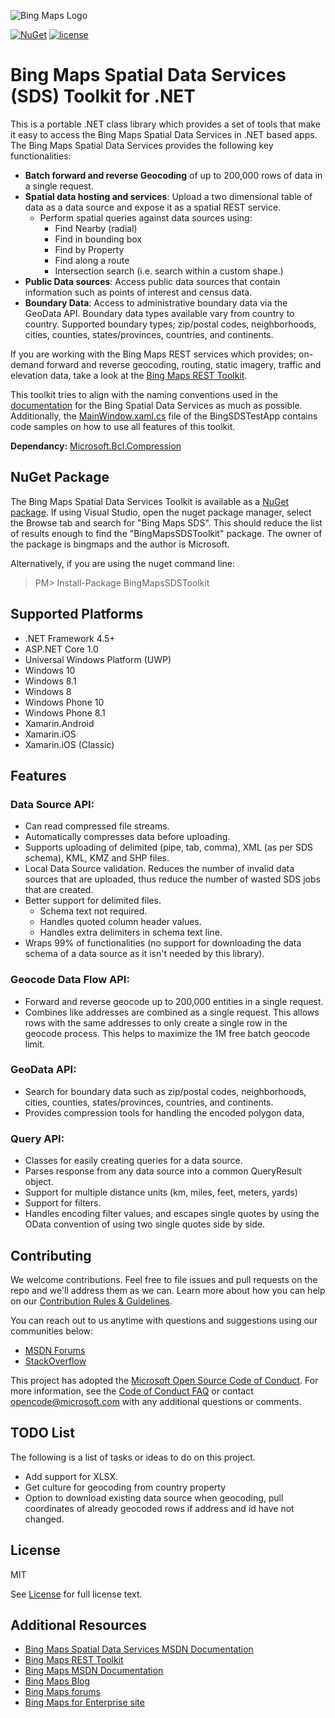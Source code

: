![Bing Maps Logo](https://github.com/Microsoft/Bing-Maps-V8-TypeScript-Definitions/blob/master/images/BingMapsLogoTeal.png)

[![NuGet](https://img.shields.io/badge/NuGet-1.0.0-blue.svg)](https://www.nuget.org/packages/BingMapsSDSToolkit)
[![license](https://img.shields.io/badge/license-MIT-yellow.svg)](LICENSE)

# Bing Maps Spatial Data Services (SDS) Toolkit for .NET

This is a portable .NET class library which provides a set of tools that make it easy to access the Bing Maps Spatial Data Services in .NET based apps. The Bing Maps Spatial Data Services provides the following key functionalities:

* **Batch forward and reverse Geocoding** of up to 200,000 rows of data in a single request.
* **Spatial data hosting and services**: Upload a two dimensional table of data as a data source and expose it as a spatial REST service. 
	* Perform spatial queries against data sources using:
		* Find Nearby (radial)
		* Find in bounding box
		* Find by Property
		* Find along a route
		* Intersection search (i.e. search within a custom shape.)
* **Public Data sources**: Access public data sources that contain information such as points of interest and census data.
* **Boundary Data**: Access to administrative boundary data via the GeoData API. Boundary data types available vary from country to country. Supported boundary types; zip/postal codes, neighborhoods, cities, counties, states/provinces, countries, and continents.

If you are working with the Bing Maps REST services which provides; on-demand forward and reverse geocoding, routing, static imagery, traffic and elevation data, take a look at the [Bing Maps REST Toolkit](https://github.com/Microsoft/BingMapsRESTToolkit).

This toolkit tries to align with the naming conventions used in the [documentation](https://msdn.microsoft.com/en-us/library/ff701734.aspx) for the Bing Spatial Data Services as much as possible. Additionally, the [MainWindow.xaml.cs](https://www.nuget.org/packages/BingMapsSDSToolkit/master/Samples/MainWindow.xaml.cs) file of the BingSDSTestApp contains code samples on how to use all features of this toolkit.

**Dependancy:** [Microsoft.Bcl.Compression](https://www.nuget.org/packages/Microsoft.Bcl.Compression)

## NuGet Package

The Bing Maps Spatial Data Services Toolkit is available as a [NuGet package](https://www.nuget.org/packages/BingMapsSDSToolkit). If using Visual Studio, open the nuget package manager, select the Browse tab and search for "Bing Maps SDS". This should reduce the list of results enough to find the "BingMapsSDSToolkit" package. The owner of the package is bingmaps and the author is Microsoft.

Alternatively, if you are using the nuget command line:

> PM&gt; Install-Package BingMapsSDSToolkit

## Supported Platforms

* .NET Framework 4.5+ 
* ASP.NET Core 1.0
* Universal Windows Platform (UWP) 
* Windows 10
* Windows 8.1
* Windows 8
* Windows Phone 10
* Windows Phone 8.1
* Xamarin.Android
* Xamarin.iOS
* Xamarin.iOS (Classic)

## Features

### Data Source API:

* Can read compressed file streams.
* Automatically compresses data before uploading.
* Supports uploading of delimited (pipe, tab, comma), XML (as per SDS schema), KML, KMZ and SHP files.
* Local Data Source validation. Reduces the number of invalid data sources that are uploaded, thus reduce the number of wasted SDS jobs that are created.
* Better support for delimited files. 
	* Schema text not required.
	* Handles quoted column header values.
	* Handles extra delimiters in schema text line.
* Wraps 99% of functionalities (no support for downloading the data schema of a data source as it isn't needed by this library).

### Geocode Data Flow API:

* Forward and reverse geocode up to 200,000 entities in a single request.
* Combines like addresses are combined as a single request. This allows rows with the same addresses to only create a single row in the geocode process. This helps to maximize the 1M free batch geocode limit.

### GeoData API:

* Search for boundary data such as zip/postal codes, neighborhoods, cities, counties, states/provinces, countries, and continents.
* Provides compression tools for handling the encoded polygon data,

### Query API:

* Classes for easily creating queries for a data source. 
* Parses response from any data source into a common QueryResult object.
* Support for multiple distance units (km, miles, feet, meters, yards)
* Support for filters.
* Handles encoding filter values, and escapes single quotes by using the OData convention of using two single quotes side by side.

## Contributing

We welcome contributions. Feel free to file issues and pull requests on the repo and we'll address them as we can. Learn more about how you can help on our [Contribution Rules & Guidelines](CONTRIBUTING.md). 

You can reach out to us anytime with questions and suggestions using our communities below:
* [MSDN Forums](https://social.msdn.microsoft.com/Forums/en-US/home?forum=bingmapsajax&filter=alltypes&sort=lastpostdesc)
* [StackOverflow](http://stackoverflow.com/questions/tagged/bing-maps)

This project has adopted the [Microsoft Open Source Code of Conduct](https://opensource.microsoft.com/codeofconduct/). For more information, see the [Code of Conduct FAQ](https://opensource.microsoft.com/codeofconduct/faq/) or contact [opencode@microsoft.com](mailto:opencode@microsoft.com) with any additional questions or comments.

## TODO List

The following is a list of tasks or ideas to do on this project.

* Add support for XLSX.
* Get culture for geocoding from country property
* Option to download existing data source when geocoding, pull coordinates of already geocoded rows if address and id have not changed.

## License

MIT
 
See [License](LICENSE.md) for full license text.

## Additional Resources

* [Bing Maps Spatial Data Services MSDN Documentation](https://msdn.microsoft.com/en-us/library/ff701734.aspx)
* [Bing Maps REST Toolkit](https://github.com/Microsoft/BingMapsRESTToolkit)
* [Bing Maps MSDN Documentation](https://msdn.microsoft.com/en-us/library/dd877180.aspx)
* [Bing Maps Blog](http://blogs.bing.com/maps)
* [Bing Maps forums](https://social.msdn.microsoft.com/Forums/en-US/home?forum=bingmapsajax&filter=alltypes&sort=lastpostdesc)
* [Bing Maps for Enterprise site](https://www.microsoft.com/maps/)

